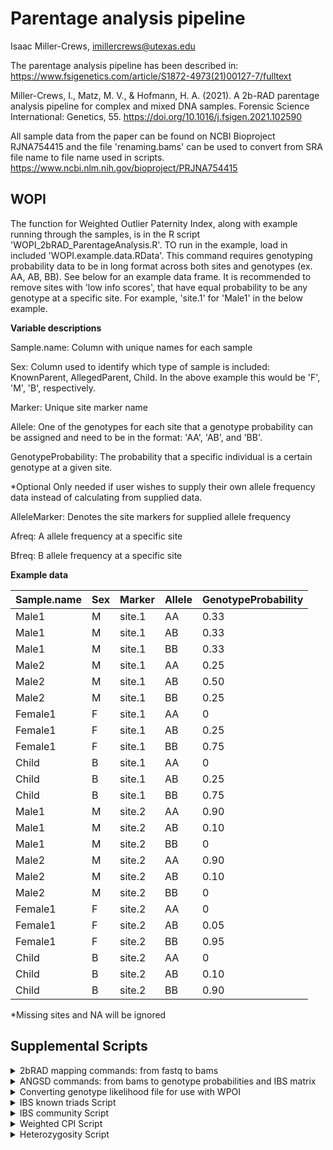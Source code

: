 # Parentage analysis pipeline

Isaac Miller-Crews, imillercrews@utexas.edu

The parentage analysis pipeline has been described in: https://www.fsigenetics.com/article/S1872-4973(21)00127-7/fulltext

Miller-Crews, I., Matz, M. V., & Hofmann, H. A. (2021). A 2b-RAD parentage analysis pipeline for complex and mixed DNA samples. Forensic Science International: Genetics, 55. https://doi.org/10.1016/j.fsigen.2021.102590

All sample data from the paper can be found on NCBI Bioproject RJNA754415 and the file 'renaming.bams' can be used to convert from SRA file name to file name used in scripts.
https://www.ncbi.nlm.nih.gov/bioproject/PRJNA754415

## WOPI

The function for Weighted Outlier Paternity Index, along with example running through the samples, is in the R script 'WOPI_2bRAD_ParentageAnalysis.R'. TO run in the example, load in included 'WOPI.example.data.RData'. This command requires genotyping probability data to be in long format across both sites and genotypes (ex. AA, AB, BB). See below for an example data frame. It is recommended to remove sites with 'low info scores', that have equal probability to be any genotype at a specific site. For example, 'site.1' for 'Male1' in the below example.

**Variable descriptions**

Sample.name: Column with unique names for each sample

Sex: Column used to identify which type of sample is included: KnownParent, AllegedParent, Child. In the above example this would be 'F', 'M', 'B', respectively.

Marker: Unique site marker name

Allele: One of the genotypes for each site that a genotype probability can be assigned and need to be in the format: 'AA', 'AB', and 'BB'. 

GenotypeProbability: The probability that a specific individual is a certain genotype at a given site. 

*Optional
Only needed if user wishes to supply their own allele frequency data instead of calculating from supplied data. 

AlleleMarker: Denotes the site markers for supplied allele frequency 

Afreq: A allele frequency at a specific site

Bfreq: B allele frequency at a specific site

**Example data**

| Sample.name  | Sex | Marker  | Allele | GenotypeProbability |
| ------------- | ------------- | ------------- | ------------- | ------------- |
| Male1  | M | site.1 | AA  | 0.33  |
| Male1  | M | site.1 | AB  | 0.33  |
| Male1  | M | site.1 | BB  | 0.33  |
| Male2  | M | site.1 | AA  | 0.25  |
| Male2  | M | site.1 | AB  | 0.50  |
| Male2  | M | site.1 | BB  | 0.25  |
| Female1  | F | site.1 | AA  | 0  |
| Female1  | F | site.1 | AB  | 0.25  |
| Female1  | F | site.1 | BB  | 0.75  |
| Child  | B | site.1 | AA  | 0  |
| Child  | B | site.1 | AB  | 0.25  |
| Child  | B | site.1 | BB  | 0.75  |
| Male1  | M | site.2 | AA  | 0.90  |
| Male1  | M | site.2 | AB  | 0.10  |
| Male1  | M | site.2 | BB  | 0  |
| Male2  | M | site.2 | AA  | 0.90  |
| Male2  | M | site.2 | AB  | 0.10  |
| Male2  | M | site.2 | BB  | 0  |
| Female1  | F | site.2 | AA  | 0  |
| Female1  | F | site.2 | AB  | 0.05  |
| Female1  | F | site.2 | BB  | 0.95  |
| Child  | B | site.2 | AA  | 0  |
| Child  | B | site.2 | AB  | 0.10  |
| Child  | B | site.2 | BB  | 0.90  |

*Missing sites and NA will be ignored 

## Supplemental Scripts

<details>
           <summary> 2bRAD mapping commands: from fastq to bams </summary>
           <p>Using command line script 'Bams_2bRAD_ParentageAnalysis.txt' goes from 2bRAD sequencing data as fastq files to output bams, with either a reference or reference-free de novo approach.  </p>
         </details>

<details>
           <summary> ANGSD commands: from bams to genotype probabilities and IBS matrix </summary>
           <p>Using command line script 'ANGSD_2bRAD_ParentageAnalysis.txt' goes from bam files to output genotype probabilities and IBS matrix using ANGSD.  </p>
         </details>
         
<details>
           <summary> Converting genotype likelihood file for use with WPOI </summary>
           <p>In the folder 'Filenames_2bRAD_ParentageAnalysis' are the R scripts and all files needed to generate appropriate sample files. This is mainly important for creating the 'data.geno.filter.trans.RData' from the genotype probabilities output from ANGSD in beagle file format. The first R script 'Create ID file for samples.R' is needed to create the 'bams.ind.csv' and 'bams.ind.geno.csv'. These files along with output from the ANGSD commands, 'filtered2.pos'and 'ddB.geno.likelihood.beagle', are used by the R script 'Pat geno likelihoods filtered.R' to generate the 'data.geno.filter.trans.RData' used in the WOPI example. To create the data used in the WOPI example from 'data.geno.filter.trans.RData' use the R script 'Create files for WOPI.R'.</p>
         </details>

<details>
           <summary> IBS known triads Script </summary>
           <p>In the folder 'IBS_2bRAD_ParentageAnalysis' are the R scripts and all files, including IBS matrices, needed to generate clustered IBS matrices for known triad samples. </p>
         </details>
         
<details>
           <summary> IBS community Script </summary>
           <p>In the folder 'IBS_community_scripts' are the R scripts and all files, including IBS matrices, needed to generate clustered IBS matrices for each naturalistic community. </p>
         </details>
         
<details>
           <summary> Weighted CPI Script </summary>
           <p>An attempt at a more traditional CPI paternity test utilizing the function PaternityIndex can be found in the R scripts 'Phase 1 Tank Examples Pat geno likelihoods filtered.R' and 'Phase 2 Tank Examples Pat geno likelihoods filtered.R' found in the folder 'CPI.test'.</p>
         </details>      
<details>
           <summary> Heterozygosity Script </summary>
           <p>To calculate heterozygosity statistics from bam files use 'README_2bRAD_ParentageAnalysis_Heterozygosity.txt'. </p>
         </details>      
